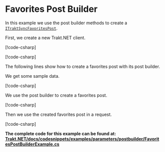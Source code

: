 # Favorites Post Builder

In this example we use the post builder methods to create a [`ITraktSyncFavoritesPost`](xref:TraktNet.Objects.Post.Syncs.Favorites.ITraktSyncFavoritesPost).

First, we create a new Trakt.NET client.

[!code-csharp[](../../../codesnippets/examples/parameters/postbuilder/FavoritesPostBuilderExample.cs#L16-L22)]

[!code-csharp[](../../../codesnippets/examples/parameters/postbuilder/FavoritesPostBuilderExample.cs#L24-L25)]

The following lines show how to create a favorites post with its post builder.

We get some sample data.

[!code-csharp[](../../../codesnippets/examples/parameters/postbuilder/FavoritesPostBuilderExample.cs#L30-L31)]

We use the post builder to create a favorites post.

[!code-csharp[](../../../codesnippets/examples/parameters/postbuilder/FavoritesPostBuilderExample.cs#L34-L37)]

Then we use the created favorites post in a request.

[!code-csharp[](../../../codesnippets/examples/parameters/postbuilder/FavoritesPostBuilderExample.cs#L41-L41)]

__The complete code for this example can be found at: [Trakt.NET/docs/codesnippets/examples/parameters/postbuilder/FavoritesPostBuilderExample.cs](https://github.com/henrikfroehling/Trakt.NET/tree/release-1.4.0/docs/codesnippets/examples/parameters/postbuilder/FavoritesPostBuilderExample.cs)__
